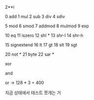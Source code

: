 
2**i


0 add
1 mul
2 sub
3 div
4 sdiv

5 mod
6 smod
7 addmod
8 mulmod
9 exp

10 eq
11 iszero
12 shl * 
13 shr-l
14 shr-h

15 signextend
16 lt
17 gt
18 slt
19 sgt

20 not *
21 byte
22 sar * 


xor 

and 

or -> 128 * 3 = 400

지금 상태에서 테스트
쪼개는 거